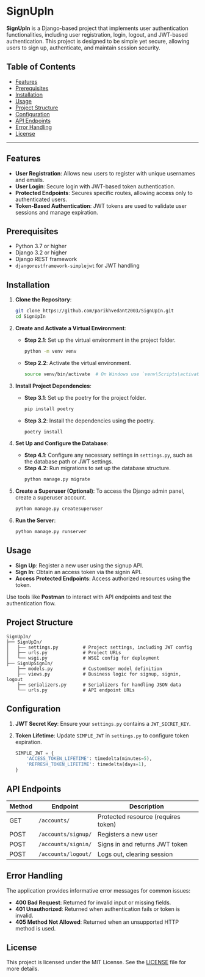 # SignUpIn

**SignUpIn** is a Django-based project that implements user authentication functionalities, including user registration, login, logout, and JWT-based authentication. This project is designed to be simple yet secure, allowing users to sign up, authenticate, and maintain session security.

## Table of Contents

- [Features](#features)
- [Prerequisites](#prerequisites)
- [Installation](#installation)
- [Usage](#usage)
- [Project Structure](#project-structure)
- [Configuration](#configuration)
- [API Endpoints](#api-endpoints)
- [Error Handling](#error-handling)
- [License](#license)

---

## Features

- **User Registration**: Allows new users to register with unique usernames and emails.
- **User Login**: Secure login with JWT-based token authentication.
- **Protected Endpoints**: Secures specific routes, allowing access only to authenticated users.
- **Token-Based Authentication**: JWT tokens are used to validate user sessions and manage expiration.

## Prerequisites

- Python 3.7 or higher
- Django 3.2 or higher
- Django REST framework
- `djangorestframework-simplejwt` for JWT handling

## Installation

1. **Clone the Repository**:
   ```bash
   git clone https://github.com/parikhvedant2003/SignUpIn.git
   cd SignUpIn
   ```

2. **Create and Activate a Virtual Environment**:
   - **Step 2.1**: Set up the virtual environment in the project folder.
     ```bash
     python -m venv venv
     ```
   - **Step 2.2**: Activate the virtual environment.
     ```bash
     source venv/bin/activate  # On Windows use `venv\Scripts\activate`
     ```

3. **Install Project Dependencies**:
   - **Step 3.1**: Set up the poetry for the project folder.
     ```bash
     pip install poetry
     ```
   - **Step 3.2**: Install the dependencies using the poetry.
     ```bash
     poetry install
     ```

4. **Set Up and Configure the Database**:
   - **Step 4.1**: Configure any necessary settings in `settings.py`, such as the database path or JWT settings.
   - **Step 4.2**: Run migrations to set up the database structure.
     ```bash
     python manage.py migrate
     ```

5. **Create a Superuser (Optional)**:
   To access the Django admin panel, create a superuser account.
   ```bash
   python manage.py createsuperuser
   ```

6. **Run the Server**:
   ```bash
   python manage.py runserver
   ```

## Usage

- **Sign Up**: Register a new user using the signup API.
- **Sign In**: Obtain an access token via the signin API.
- **Access Protected Endpoints**: Access authorized resources using the token.

Use tools like **Postman** to interact with API endpoints and test the authentication flow.

## Project Structure

```
SignUpIn/
├── SignUpIn/
│   ├── settings.py         # Project settings, including JWT config
│   ├── urls.py             # Project URLs
│   └── wsgi.py             # WSGI config for deployment
├── SignUpSignIn/
    ├── models.py           # CustomUser model definition
    ├── views.py            # Business logic for signup, signin, logout
    ├── serializers.py      # Serializers for handling JSON data
    └── urls.py             # API endpoint URLs
```

## Configuration

1. **JWT Secret Key**: Ensure your `settings.py` contains a `JWT_SECRET_KEY`.
2. **Token Lifetime**:
   Update `SIMPLE_JWT` in `settings.py` to configure token expiration.
   
   ```python
   SIMPLE_JWT = {
       'ACCESS_TOKEN_LIFETIME': timedelta(minutes=5),
       'REFRESH_TOKEN_LIFETIME': timedelta(days=1),
   }
   ```

## API Endpoints

| Method | Endpoint            | Description                         |
|--------|---------------------|-------------------------------------|
| GET    | `/accounts/`        | Protected resource (requires token) |
| POST   | `/accounts/signup/` | Registers a new user                |
| POST   | `/accounts/signin/` | Signs in and returns JWT token      |
| POST   | `/accounts/logout/` | Logs out, clearing session          |

## Error Handling

The application provides informative error messages for common issues:
- **400 Bad Request**: Returned for invalid input or missing fields.
- **401 Unauthorized**: Returned when authentication fails or token is invalid.
- **405 Method Not Allowed**: Returned when an unsupported HTTP method is used.

## License

This project is licensed under the MIT License. See the [LICENSE](LICENSE) file for more details.
